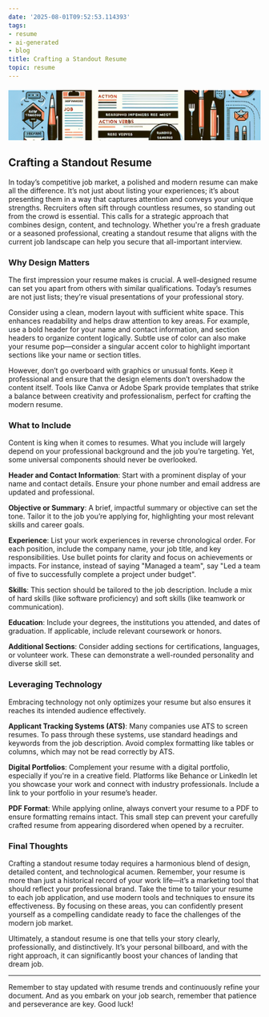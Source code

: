 ```yaml
---
date: '2025-08-01T09:52:53.114393'
tags:
- resume
- ai-generated
- blog
title: Crafting a Standout Resume
topic: resume
---
```


<div style="width: 100%; margin: 20px 0;"><img src="/assets/images/2025-07-29-resume.png" alt="Banner Image" style="width: 100%; height: 100px; object-fit: cover;" /></div>

## Crafting a Standout Resume

In today’s competitive job market, a polished and modern resume can make all the difference. It’s not just about listing your experiences; it’s about presenting them in a way that captures attention and conveys your unique strengths. Recruiters often sift through countless resumes, so standing out from the crowd is essential. This calls for a strategic approach that combines design, content, and technology. Whether you're a fresh graduate or a seasoned professional, creating a standout resume that aligns with the current job landscape can help you secure that all-important interview.

### Why Design Matters

The first impression your resume makes is crucial. A well-designed resume can set you apart from others with similar qualifications. Today’s resumes are not just lists; they’re visual presentations of your professional story.

Consider using a clean, modern layout with sufficient white space. This enhances readability and helps draw attention to key areas. For example, use a bold header for your name and contact information, and section headers to organize content logically. Subtle use of color can also make your resume pop—consider a singular accent color to highlight important sections like your name or section titles.

However, don’t go overboard with graphics or unusual fonts. Keep it professional and ensure that the design elements don’t overshadow the content itself. Tools like Canva or Adobe Spark provide templates that strike a balance between creativity and professionalism, perfect for crafting the modern resume.

### What to Include

Content is king when it comes to resumes. What you include will largely depend on your professional background and the job you’re targeting. Yet, some universal components should never be overlooked.

**Header and Contact Information**: Start with a prominent display of your name and contact details. Ensure your phone number and email address are updated and professional.

**Objective or Summary**: A brief, impactful summary or objective can set the tone. Tailor it to the job you’re applying for, highlighting your most relevant skills and career goals.

**Experience**: List your work experiences in reverse chronological order. For each position, include the company name, your job title, and key responsibilities. Use bullet points for clarity and focus on achievements or impacts. For instance, instead of saying "Managed a team", say "Led a team of five to successfully complete a project under budget".

**Skills**: This section should be tailored to the job description. Include a mix of hard skills (like software proficiency) and soft skills (like teamwork or communication).

**Education**: Include your degrees, the institutions you attended, and dates of graduation. If applicable, include relevant coursework or honors.

**Additional Sections**: Consider adding sections for certifications, languages, or volunteer work. These can demonstrate a well-rounded personality and diverse skill set.

### Leveraging Technology

Embracing technology not only optimizes your resume but also ensures it reaches its intended audience effectively.

**Applicant Tracking Systems (ATS)**: Many companies use ATS to screen resumes. To pass through these systems, use standard headings and keywords from the job description. Avoid complex formatting like tables or columns, which may not be read correctly by ATS.

**Digital Portfolios**: Complement your resume with a digital portfolio, especially if you're in a creative field. Platforms like Behance or LinkedIn let you showcase your work and connect with industry professionals. Include a link to your portfolio in your resume’s header.

**PDF Format**: While applying online, always convert your resume to a PDF to ensure formatting remains intact. This small step can prevent your carefully crafted resume from appearing disordered when opened by a recruiter.

### Final Thoughts

Crafting a standout resume today requires a harmonious blend of design, detailed content, and technological acumen. Remember, your resume is more than just a historical record of your work life—it’s a marketing tool that should reflect your professional brand. Take the time to tailor your resume to each job application, and use modern tools and techniques to ensure its effectiveness. By focusing on these areas, you can confidently present yourself as a compelling candidate ready to face the challenges of the modern job market.

Ultimately, a standout resume is one that tells your story clearly, professionally, and distinctively. It’s your personal billboard, and with the right approach, it can significantly boost your chances of landing that dream job.

---

Remember to stay updated with resume trends and continuously refine your document. And as you embark on your job search, remember that patience and perseverance are key. Good luck!